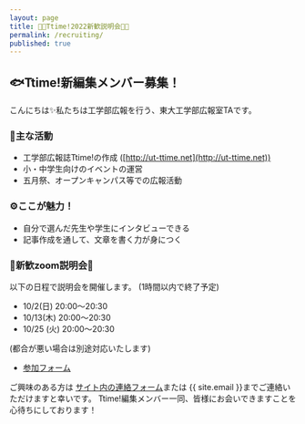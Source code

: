 ```yaml
---
layout: page
title: 🌸🌸Ttime!2022新歓説明会🌸🌸
permalink: /recruiting/
published: true
---
```


## 🐟Ttime!新編集メンバー募集！
こんにちは✨私たちは工学部広報を行う、東大工学部広報室TAです。

### 🧪主な活動
- 工学部広報誌Ttime!の作成 ([http://ut-ttime.net](http://ut-ttime.net))
- 小・中学生向けのイベントの運営
- 五月祭、オープンキャンパス等での広報活動


### ⚙️ここが魅力！
- 自分で選んだ先生や学生にインタビューできる
- 記事作成を通して、文章を書く力が身につく

### 🌸新歓zoom説明会🌸
以下の日程で説明会を開催します。
(1時間以内で終了予定)
- 10/2(日)   20:00〜20:30
- 10/13(木)  20:00〜20:30
- 10/25 (火) 20:00〜20:30

(都合が悪い場合は別途対応いたします)

 - [参加フォーム](https://forms.gle/2tA4duHYVkZzCMn1A)

ご興味のある方は
[サイト内の連絡フォーム](https://ut-ttime.net/contact/)または
{{ site.email }}までご連絡いただけますと幸いです。
Ttime!編集メンバー一同、皆様にお会いできますことを心待ちにしております！